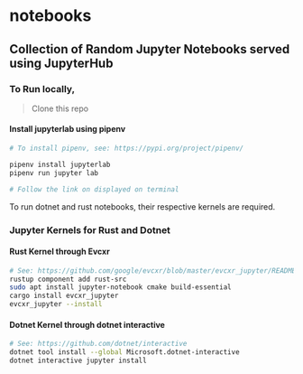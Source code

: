 # notebooks

## Collection of Random Jupyter Notebooks served using JupyterHub

### To Run locally,

> Clone this repo

#### Install jupyterlab using pipenv

```bash
# To install pipenv, see: https://pypi.org/project/pipenv/

pipenv install jupyterlab
pipenv run jupyter lab

# Follow the link on displayed on terminal
```

To run dotnet and rust notebooks, their respective kernels are required.

### Jupyter Kernels for Rust and Dotnet

#### Rust Kernel through Evcxr

```bash
# See: https://github.com/google/evcxr/blob/master/evcxr_jupyter/README.md
rustup component add rust-src
sudo apt install jupyter-notebook cmake build-essential
cargo install evcxr_jupyter
evcxr_jupyter --install
```

#### Dotnet Kernel through dotnet interactive

```bash
# See: https://github.com/dotnet/interactive
dotnet tool install --global Microsoft.dotnet-interactive
dotnet interactive jupyter install
```